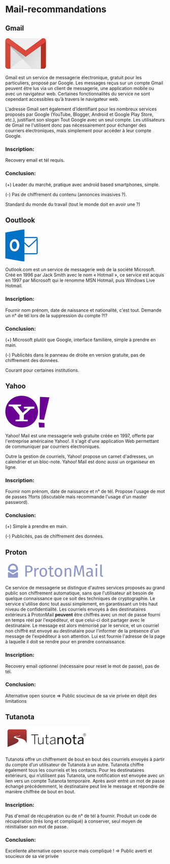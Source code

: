 # Mail-recommandations

## Gmail
[![alt text](./assets/gmail.png)](https://accounts.google.com/signup/v2/webcreateaccount?hl=fr&continue=https%3A%2F%2Fmyaccount.google.com%2Fintro&flowName=GlifWebSignIn&flowEntry=SignUp "Google's Homepage")

Gmail est un service de messagerie électronique, gratuit pour les particuliers, proposé par Google. Les messages reçus sur un compte Gmail peuvent être lus via un client de messagerie, une application mobile ou avec un navigateur web. Certaines fonctionnalités du service ne sont cependant accessibles qu’à travers le navigateur web.

L'adresse Gmail sert également d’identifiant pour les nombreux services proposés par Google (YouTube, Blogger, Android et Google Play Store, etc.), justifiant son slogan Tout Google avec un seul compte. Les utilisateurs de Gmail ne l'utilisent donc pas nécessairement pour échanger des courriers électroniques, mais simplement pour accéder à leur compte Google. 
### Inscription:
Recovery email et tél requis.
### Conclusion:
(+) Leader du marché, pratique avec androïd based smartphones, simple.

(-) Pas de chiffrement du contenu (annonces invasives ?).

Standard du monde du travail (tout le monde doit en avoir une ?)

## Ooutlook
[![alt text](./assets/outlook.png)](https://signup.live.com/ "Outlook's Homepage")

Outlook.com est un service de messagerie web de la société Microsoft. Créé en 1996 par Jack Smith avec le nom « Hotmail », ce service est acquis en 1997 par Microsoft qui le renomme MSN Hotmail, puis Windows Live Hotmail.
### Inscription:
Fournir nom prénom, date de naissance et nationalité, c'est tout.
Demande un n° de tél lors de la suppression du compte ?!?
### Conclusion:
(+) Microsoft plutôt que Google, interface familière, simple à prendre en main.

(-) Publicités dans le panneau de droite en version gratuite, pas de chiffrement des données.

Courant pour certaines institutions.

## Yahoo
[![alt text](./assets/yahoo.png)](https://login.yahoo.com/account/create "Yahoo's Homepage")

Yahoo! Mail est une messagerie web gratuite créée en 1997, offerte par l'entreprise américaine Yahoo!. Il s'agit d'une application Web permettant de communiquer par courriers électroniques.

Outre la gestion de courriels, Yahoo! propose un carnet d'adresses, un calendrier et un bloc-note. Yahoo! Mail est donc aussi un organiseur en ligne. 
### Inscription:
Fournir nom prénom, date de naissance et n° de tél.
Propose l'usage de mot de passes ?forts (discutable mais recommande l'usage d'un master password).
### Conclusion:
(+) Simple à prendre en main.

(-) Publicités, pas de chiffrement des données.

## Proton
[![alt text](./assets/proton.png)](https://protonmail.com/signup "Proton's Homepage")

Ce service de messagerie se distingue d'autres services proposés au grand public son chiffrement automatique, sans que l'utilisateur ait besoin de quelque connaissance que ce soit des techniques de cryptographie. Le service s'utilise donc tout aussi simplement, en garantissant un très haut niveau de confidentialité. 
Les courriels envoyés à des destinataires extérieurs à ProtonMail **peuvent** être chiffrés avec un mot de passe fourni en temps réel par l'expéditeur, et que celui-ci doit partager avec le destinataire. Le message est alors mémorisé par le service, et un courriel non chiffré est envoyé au destinataire pour l'informer de la présence d'un message de l'expéditeur à son attention. Lui est fournie l'adresse de la page à laquelle il doit se rendre pour en prendre connaissance.
### Inscription:
Recovery email optionnel (nécessaire pour reset le mot de passe), pas de tél.
### Conclusion:
Alternative open source
=> Public soucieux de sa vie privée en dépit des limitations

## Tutanota
[![alt text](./assets/tutanota.png)](https://mail.tutanota.com/signup "Tutanota's Homepage")


Tutanota offre un chiffrement de bout en bout des courriels envoyés à partir du compte d’un utilisateur de Tutanota à un autre.
Tutanota chiffre également tous les courriels et les contacts.
Pour les destinataires extérieurs, qui n’utilisent pas Tutanota, une notification est envoyée avec un lien vers un compte Tutanota temporaire.
Après avoir entré un mot de passe échangé précédemment, le destinataire peut lire le message et répondre de manière chiffrée de bout en bout.

### Inscription:
Pas d'email de récupération ou de n° de tél à fournir.
Produit un code de récupération (très long et compliqué) à conserver, seul moyen de réinitialiser son mot de passe.
### Conclusion:
Excellente alternative open source mais compliqué ! => Public averti et soucieux de sa vie privée

